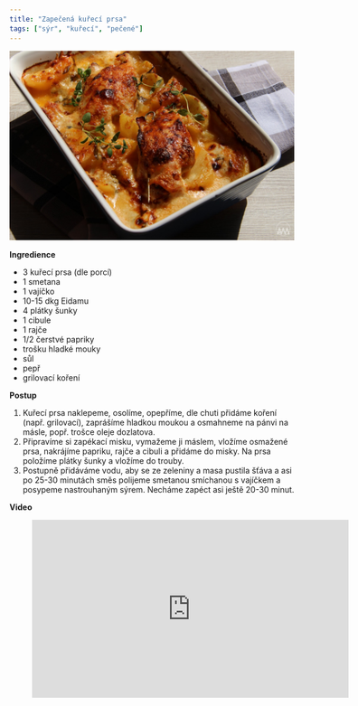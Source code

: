 ```yaml
---
title: "Zapečená kuřecí prsa"
tags: ["sýr", "kuřecí", "pečené"]
---
```


![Zapečená kuřecí prsa](./images/zapecenaKureciPrsa.jpg)

**Ingredience**

- 3 kuřecí prsa (dle porcí)
- 1 smetana
- 1 vajíčko
- 10-15 dkg Eidamu
- 4 plátky šunky
- 1 cibule
- 1 rajče
- 1/2 čerstvé papriky
- trošku hladké mouky
- sůl
- pepř
- grilovací koření

**Postup**

1. Kuřecí prsa naklepeme, osolíme, opepříme, dle chuti přidáme koření (např. grilovací), zaprášíme hladkou moukou a osmahneme na pánvi na másle, popř. trošce oleje dozlatova.
2. Připravíme si zapékací misku, vymažeme ji máslem, vložíme osmažené prsa, nakrájíme papriku, rajče a cibuli a přidáme do misky. Na prsa položíme plátky šunky a vložíme do trouby.
3. Postupně přidáváme vodu, aby se ze zeleniny a masa pustila šťáva a asi po 25-30 minutách směs polijeme smetanou smíchanou s vajíčkem a posypeme nastrouhaným sýrem. Necháme zapéct asi ještě 20-30 minut.

**Video**

<figure class="video_container">
 <iframe width="560" height="315" src="https://www.youtube.com/embed/3-bifgxG58w" frameborder="0" allow="accelerometer; autoplay; encrypted-media; gyroscope; picture-in-picture" allowfullscreen></iframe>
</figure>
